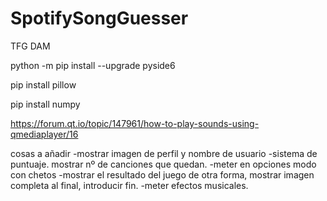 # SpotifySongGuesser
TFG DAM

python -m pip install --upgrade pyside6

pip install pillow

pip install numpy


https://forum.qt.io/topic/147961/how-to-play-sounds-using-qmediaplayer/16

cosas a añadir
-mostrar imagen de perfil y nombre de usuario
-sistema de puntuaje. mostrar nº de canciones que quedan.
-meter en opciones modo con chetos
-mostrar el resultado del juego de otra forma, mostrar imagen completa al final, introducir fin.
-meter efectos musicales.